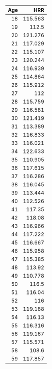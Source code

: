 |   Age |     HRR |
|------:|--------:|
|    18 | 115.563 |
|    19 | 112.5   |
|    20 | 121.276 |
|    21 | 117.029 |
|    22 | 115.107 |
|    23 | 120.244 |
|    24 | 116.939 |
|    25 | 114.864 |
|    26 | 115.912 |
|    27 | 112     |
|    28 | 115.759 |
|    29 | 116.581 |
|    30 | 121.419 |
|    31 | 113.389 |
|    32 | 116.833 |
|    33 | 116.021 |
|    34 | 122.633 |
|    35 | 110.905 |
|    36 | 117.615 |
|    37 | 116.286 |
|    38 | 116.045 |
|    39 | 113.444 |
|    40 | 112.526 |
|    41 | 117.35  |
|    42 | 118.08  |
|    43 | 116.966 |
|    44 | 117.222 |
|    45 | 116.667 |
|    46 | 115.958 |
|    47 | 115.385 |
|    48 | 113.92  |
|    49 | 110.778 |
|    50 | 116.5   |
|    51 | 116.04  |
|    52 | 116     |
|    53 | 119.188 |
|    54 | 116.13  |
|    55 | 116.316 |
|    56 | 119.167 |
|    57 | 115.571 |
|    58 | 108.6   |
|    59 | 117.857 |